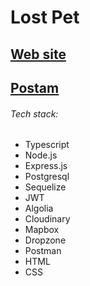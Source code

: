# Lost Pet

## [Web site](https://lost-pet-dwfm7.herokuapp.com/)

## [Postam](https://documenter.getpostman.com/view/20077470/VVkCcuuL)

###### Tech stack:

- Typescript
- Node.js
- Express.js
- Postgresql
- Sequelize
- JWT
- Algolia
- Cloudinary
- Mapbox
- Dropzone
- Postman
- HTML
- CSS
